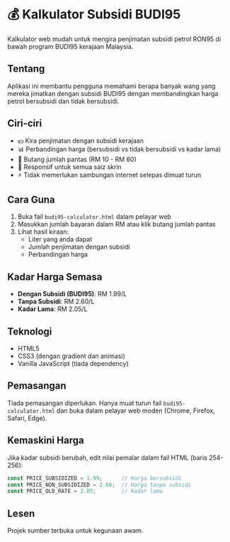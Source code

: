 # 💰 Kalkulator Subsidi BUDI95

Kalkulator web mudah untuk mengira penjimatan subsidi petrol RON95 di bawah program BUDI95 kerajaan Malaysia.

## Tentang

Aplikasi ini membantu pengguna memahami berapa banyak wang yang mereka jimatkan dengan subsidi BUDI95 dengan membandingkan harga petrol bersubsidi dan tidak bersubsidi.

## Ciri-ciri

- 💵 Kira penjimatan dengan subsidi kerajaan
- 📊 Perbandingan harga (bersubsidi vs tidak bersubsidi vs kadar lama)
- 🎯 Butang jumlah pantas (RM 10 - RM 60)
- 📱 Responsif untuk semua saiz skrin
- ⚡ Tidak memerlukan sambungan internet selepas dimuat turun

## Cara Guna

1. Buka fail `budi95-calculator.html` dalam pelayar web
2. Masukkan jumlah bayaran dalam RM atau klik butang jumlah pantas
3. Lihat hasil kiraan:
   - Liter yang anda dapat
   - Jumlah penjimatan dengan subsidi
   - Perbandingan harga

## Kadar Harga Semasa

- **Dengan Subsidi (BUDI95)**: RM 1.99/L
- **Tanpa Subsidi**: RM 2.60/L
- **Kadar Lama**: RM 2.05/L

## Teknologi

- HTML5
- CSS3 (dengan gradient dan animasi)
- Vanilla JavaScript (tiada dependency)

## Pemasangan

Tiada pemasangan diperlukan. Hanya muat turun fail `budi95-calculator.html` dan buka dalam pelayar web moden (Chrome, Firefox, Safari, Edge).

## Kemaskini Harga

Jika kadar subsidi berubah, edit nilai pemalar dalam fail HTML (baris 254-256):

```javascript
const PRICE_SUBSIDIZED = 1.99;      // Harga bersubsidi
const PRICE_NON_SUBSIDIZED = 2.60;  // Harga tanpa subsidi
const PRICE_OLD_RATE = 2.05;        // Kadar lama
```

## Lesen

Projek sumber terbuka untuk kegunaan awam.
